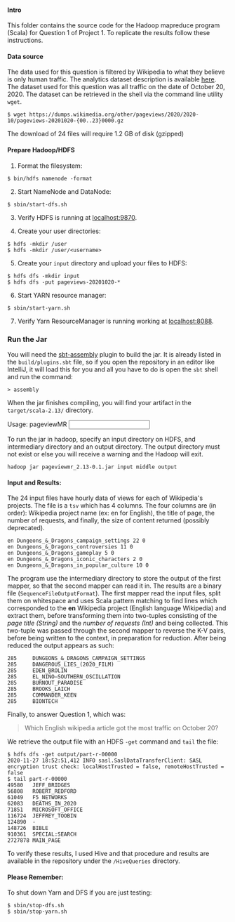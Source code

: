 #### Intro

This folder contains the source code for the Hadoop mapreduce program (Scala) for Question 1 of Project 1.  To replicate the results follow these instructions.

#### Data source

The data used for this question is filtered by Wikipedia to what they believe is only human traffic.  The analytics dataset description is available [here](https://dumps.wikimedia.org/other/pageviews/readme.html).  The dataset used for this question was all traffic on the date of October 20, 2020.  The dataset can be retrieved in the shell via the command line utility `wget`.  
```
$ wget https://dumps.wikimedia.org/other/pageviews/2020/2020-10/pageviews-20201020-{00..23}0000.gz
```
The download of 24 files will require 1.2 GB of disk (gzipped)

#### Prepare Hadoop/HDFS

1. Format the filesystem:  
```
$ bin/hdfs namenode -format
```

2. Start NameNode and DataNode:  
```
$ sbin/start-dfs.sh
```

3. Verify HDFS is running at [localhost:9870](http://localhost:9870).

4. Create your user directories:
```
$ hdfs -mkdir /user
$ hdfs -mkdir /user/<username>
```

5. Create your `input` directory and upload your files to HDFS:
```
$ hdfs dfs -mkdir input
$ hdfs dfs -put pageviews-20201020-* 
```

6. Start YARN resource manager:
```
$ sbin/start-yarn.sh
```

7. Verify Yarn ResourceManager is running working at [localhost:8088](localhost:8088).

### Run the Jar
You will need the [sbt-assembly](https://github.com/sbt/sbt-assembly) plugin to build the jar.  It is already listed in the `build/plugins.sbt` file, so if you open the repository in an editor like IntelliJ, it will load this for you and all you have to do is open the `sbt` shell and run the command:
```
> assembly
```

When the jar finishes compiling, you will find your artifact in the `target/scala-2.13/` directory.

Usage: pageviewMR <input dir> <inter dir> <output dir>

To run the jar in hadoop, specify an input directory on HDFS, and intermediary directory and an output directory.  The output directory must not exist or else you will receive a warning and the Hadoop will exit.

```
hadoop jar pageviewmr_2.13-0.1.jar input middle output
```

#### Input and Results:

The 24 input files have hourly data of views for each of Wikipedia's projects.  The file is a `tsv` which has 4 columns.  The four columns are (in order):
Wikipedia project name (ex: en for English), the title of page, the number of requests, and finally, the size of content returned (possibly deprecated).

```
en Dungeons_&_Dragons_campaign_settings 22 0
en Dungeons_&_Dragons_controversies 11 0
en Dungeons_&_Dragons_gameplay 5 0
en Dungeons_&_Dragons_iconic_characters 2 0
en Dungeons_&_Dragons_in_popular_culture 10 0
```

The program use the intermediary directory to store the output of the first mapper, so that the second mapper can read it in.  The results are a binary file (`SequenceFileOutputFormat`).  The first mapper read the input files, split them on whitespace and uses Scala pattern matching to find lines which corresponded to the **en** Wikipedia project (English language Wikipedia) and extract them, before transforming them into two-tuples consisting of the *page title (String)* and the *number of requests (Int)* and being collected.  This two-tuple was passed through the second mapper to reverse the K-V pairs, before being written to the context, in preparation for reduction.  After being reduced the output appears as such:

```
285     DUNGEONS_&_DRAGONS_CAMPAIGN_SETTINGS
285     DANGEROUS_LIES_(2020_FILM)
285     EDEN_BROLIN
285     EL_NIÑO–SOUTHERN_OSCILLATION
285     BURNOUT_PARADISE
285     BROOKS_LAICH
285     COMMANDER_KEEN
285     BIONTECH
```

Finally, to answer Question 1, which was:
>Which English wikipedia article got the most traffic on October 20?

We retrieve the output file with an HDFS `-get` command and `tail` the file:
```
$ hdfs dfs -get output/part-r-00000
2020-11-27 18:52:51,412 INFO sasl.SaslDataTransferClient: SASL encryption trust check: localHostTrusted = false, remoteHostTrusted = false
$ tail part-r-00000 
49580   JEFF_BRIDGES
56808   ROBERT_REDFORD
61049   F5_NETWORKS
62083   DEATHS_IN_2020
71851   MICROSOFT_OFFICE
116724  JEFFREY_TOOBIN
124890  -
148726  BIBLE
910361  SPECIAL:SEARCH
2727878 MAIN_PAGE
```

To verify these results, I used Hive and that procedure and results are available in the repository under the `/HiveQueries` directory.

#### Please Remember:
To shut down Yarn and DFS if you are just testing:
```
$ sbin/stop-dfs.sh
$ sbin/stop-yarn.sh
```
